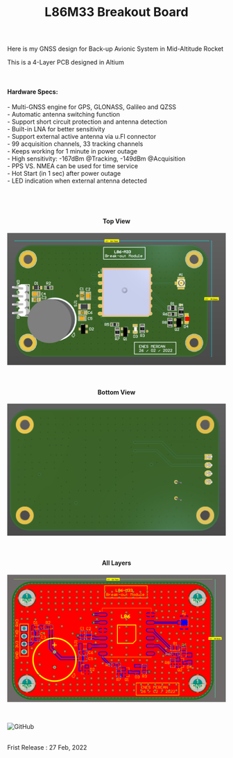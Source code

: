 <!-- BAŞLIK -->
<h1> 
  <p align="center">
     L86M33 Breakout Board
  </p>
</h1>

</br>

<!-- GİRİŞ -->

<p> Here is my GNSS design for Back-up Avionic System in Mid-Altitude Rocket</p>
<p> This is a 4-Layer PCB designed in Altium </p> 

</br>

<!-- ÖZELLİKLER -->
                        






<h4> Hardware Specs: </h4> 
- Multi-GNSS engine for GPS, GLONASS, Galileo and QZSS </br>
- Automatic antenna switching function </br>
- Support short circuit protection and antenna detection </br>
- Built-in LNA for better sensitivity </br>
- Support external active antenna via u.Fl connector </br>
- 99 acquisition channels, 33 tracking channels </br>
- Keeps working for 1 minute in power outage </br>
- High sensitivity: -167dBm @Tracking, -149dBm @Acquisition </br>
- PPS VS. NMEA can be used for time service </br>
- Hot Start (in 1 sec) after power outage </br>
- LED indication when external antenna detected

<h1> 
  <p align="center">
  </p>
</h1>


<!-- GÖRSELLER -->
                        
                        
<br/>

<H4 align="center"> Top View </H4>
 <p align="center">
  <img src="./Images/Top View 3D.png"></p>


<br/>

<H4 align="center"> Bottom View </H4>
<p align="center">
<img src="./Images/Bottom View 3D.png"></p>

<br/>

<H4 align="center"> All Layers </H4>
<p align="center">
<img src="./Images/Multilayer View.png"></p>

<br/>

![GitHub](https://img.shields.io/github/license/enesmrcn/PCB-Design) 

<br/>
Frist Release : 27 Feb, 2022
